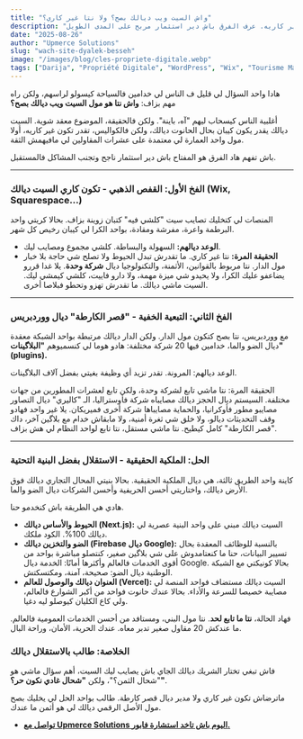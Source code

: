```yaml
---
title: "واش السيت ويب ديالك بصح؟ ولا نتا غير كاري؟"
description: "فاش كتختار كيفاش تصايب السيت ديالك، كاين فرق كبير بين تكون مولاه بصح ولا تكون غير كاريه. عرف الفرق باش دير استثمار مربح على المدى الطويل."
date: "2025-08-26"
author: "Upmerce Solutions"
slug: "wach-site-dyalek-besseh"
image: "/images/blog/cles-propriete-digitale.webp"
tags: ["Darija", "Propriété Digitale", "WordPress", "Wix", "Tourisme Maroc"]
---
```


هادا واحد السؤال لي قليل ف الناس لي خدامين فالسياحة كيسولو لراسهم، ولكن راه مهم بزاف: **واش نتا هو مول السيت ويب ديالك بصح؟**

أغلبية الناس كيسحاب ليهم "آه، باينة". ولكن فالحقيقة، الموضوع معقد شوية. السيت ديالك يقدر يكون كيبان بحال الحانوت ديالك، ولكن فالكواليس، تقدر تكون غير كاريه، أولا مول واحد العمارة لي معتمدة على عشرات المقاولين لي مافيهمش الثقة.

باش تفهم هاد الفرق هو المفتاح باش دير استثمار ناجح وتجنب المشاكل فالمستقبل.



---

### **الفخ الأول: القفص الذهبي - تكون كاري السيت ديالك (Wix, Squarespace...)**

المنصات لي كتخليك تصايب سيت "كلشي فيه" كتبان زوينة بزاف. بحالا كريتي واحد البرطمة واعرة، مفرشة ومقادة، بواحد الكرا لي كيبان رخيص كل شهر.

* **الوعد ديالهم:** السهولة والبساطة. كلشي مجموع ومصايب ليك.
* **الحقيقة المرة:** نتا غير كاري. ما تقدرش تبدل الحيوط ولا تصلح شي حاجة بلا خبار مول الدار. نتا مربوط بالقوانين، الأثمنة، والتكنولوجيا ديال **شركة وحدة**. يلا غدا قررو يضاعفو عليك الكرا، ولا يحيدو شي ميزة مهمة، ولا دارو فاييت، كلشي كيمشي ليك. السيت ماشي ديالك. ما تقدرش تهزو وتحطو فبلاصا أخرى.

---

### **الفخ الثاني: التبعية الخفية - "قصر الكارطة" ديال ووردبريس**

مع ووردبريس، نتا بصح كتكون مول الدار. ولكن الدار ديالك مرتبطة بواحد الشبكة معقدة ديال الضو والما، خدامين فيها 20 شركة مختلفة: هادو هوما لي كنسميوهم **"البلاگينات" (plugins).**

الوعد ديالهم: المرونة. تقدر تزيد أي وظيفة بغيتي بفضل آلاف البلاگينات.

الحقيقة المرة: نتا ماشي تابع لشركة وحدة، ولكن تابع لعشرات المطورين من جهات مختلفة. السيستم ديال الحجز ديالك مصايباه شركة فأوستراليا، الـ "كاليري" ديال التصاور مصايبو مطور فأوكرانيا، والحماية مصايباها شركة أخرى فميريكان. يلا غير واحد فهادو وقف التحديثات ديالو، ولا خلق شي ثغرة أمنية، ولا مابقاش خدام مع بلاگين آخر، داك "قصر الكارطة" كامل كيطيح. نتا ماشي مستقل، نتا تابع لواحد النظام لي هش بزاف.

---

### **الحل: الملكية الحقيقية - الاستقلال بفضل البنية التحتية**

كاينة واحد الطريق ثالثة، هي ديال الملكية الحقيقية. بحالا بنيتي المحال التجاري ديالك فوق الأرض ديالك، واختاريتي أحسن الحريفية وأحسن الشركات ديال الضو والما.

هادي هي الطريقة باش كنخدمو حنا.

* **الحيوط والأساس ديالك (Next.js):** السيت ديالك مبني على واحد البنية عصرية لي ديالك 100%. الكود ملكك.
* **الضو والتخزين ديالك (Firebase ديال Google):** بالنسبة للوظائف المعقدة بحال تسيير البيانات، حنا ما كنعتامدوش على شي بلاگين صغير، كنتصلو مباشرة بواحد من أقوى الخدمات فالعالم وأكثرها أمانًا: الخدمة ديال Google. بحالا كونيكتي مع الشبكة الوطنية ديال الضو: صحيحة، آمنة، ومكتسكتش.
* **العنوان ديالك والوصول للعالم (Vercel):** السيت ديالك مستضاف فواحد المنصة لي مصايبة خصيصا للسرعة والأداء. بحالا عندك حانوت فواحد من أكبر الشوارع فالعالم، ولي كاع الكليان كيوصلو ليه دغيا.

فهاد الحالة، **نتا ما تابع لحد**. نتا مول البني، ومستافد من أحسن الخدمات العمومية فالعالم. ما عندكش 20 مقاول صغير تدبر معاه. عندك الحرية، الأمان، وراحة البال.

### **الخلاصة: طالب بالاستقلال ديالك**

فاش تبغي تختار الشريك ديالك الجاي باش يصايب ليك السيت، أهم سؤال ماشي هو "شحال الثمن؟"، ولكن **"شحال غادي نكون حر؟"**.

ماترضاش تكون غير كاري ولا مدير ديال قصر كارطة. طالب بواحد الحل لي يخليك بصح مول الأصل الرقمي ديالك لي هو أثمن ما 
عندك.

* [**تواصل مع Upmerce Solutions اليوم باش تاخد استشارة فابور.**](https://www.upmerce.com/#contact)